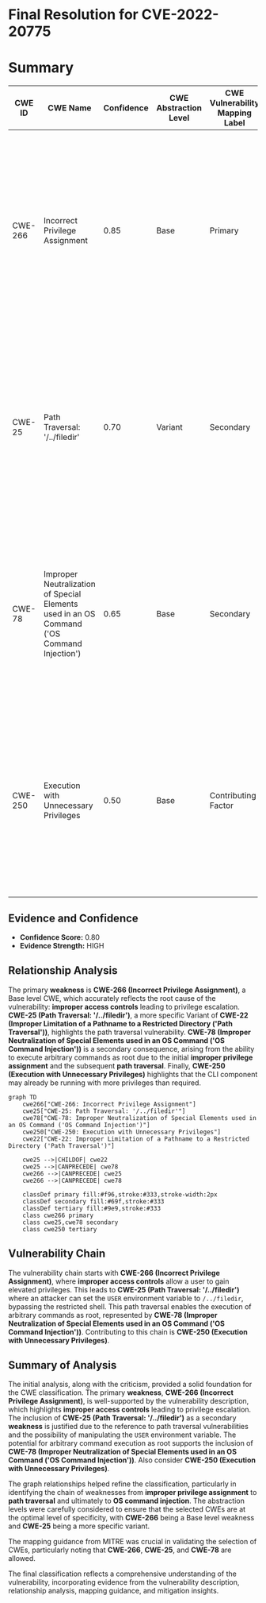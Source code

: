 # Final Resolution for CVE-2022-20775

# Summary
| CWE ID | CWE Name | Confidence | CWE Abstraction Level | CWE Vulnerability Mapping Label | CWE-Vulnerability Mapping Notes |
|---|---|---|---|---|---|
| CWE-266 | Incorrect Privilege Assignment | 0.85 | Base | Primary | Allowed, Due to **improper access controls**, an attacker can run commands as root. This leads to privilege escalation. Mitigate by carefully managing privileges and following the principle of least privilege. |
| CWE-25 | Path Traversal: '/../filedir' | 0.70 | Variant | Secondary | Allowed, An attacker can set `USER` to `/../filedir`, bypassing the restricted shell, leading to Path Traversal and arbitrary code execution. Mitigate using stringent allowlists and input validation. |
| CWE-78 | Improper Neutralization of Special Elements used in an OS Command ('OS Command Injection') | 0.65 | Base | Secondary | Allowed, Due to **improper access controls** and **path traversal**, a malicious command can be run on the CLI as root. Mitigate by using library calls instead of external processes and sandboxing. |
| CWE-250 | Execution with Unnecessary Privileges | 0.50 | Base | Contributing Factor | Allowed, Is the vulnerable CLI component *already* running with more privileges than it needs? Follow the principle of least privilege and run the component with minimal privileges. |

## Evidence and Confidence

*   **Confidence Score:** 0.80
*   **Evidence Strength:** HIGH

## Relationship Analysis
The primary **weakness** is **CWE-266 (Incorrect Privilege Assignment)**, a Base level CWE, which accurately reflects the root cause of the vulnerability: **improper access controls** leading to privilege escalation. **CWE-25 (Path Traversal: '/../filedir')**, a more specific Variant of **CWE-22 (Improper Limitation of a Pathname to a Restricted Directory ('Path Traversal'))**, highlights the path traversal vulnerability. **CWE-78 (Improper Neutralization of Special Elements used in an OS Command ('OS Command Injection'))** is a secondary consequence, arising from the ability to execute arbitrary commands as root due to the initial **improper privilege assignment** and the subsequent **path traversal**. Finally, **CWE-250 (Execution with Unnecessary Privileges)** highlights that the CLI component may already be running with more privileges than required.

```mermaid
graph TD
    cwe266["CWE-266: Incorrect Privilege Assignment"]
    cwe25["CWE-25: Path Traversal: '/../filedir'"]
    cwe78["CWE-78: Improper Neutralization of Special Elements used in an OS Command ('OS Command Injection')"]
    cwe250["CWE-250: Execution with Unnecessary Privileges"]
    cwe22["CWE-22: Improper Limitation of a Pathname to a Restricted Directory ('Path Traversal')"]

    cwe25 -->|CHILDOF| cwe22
    cwe25 -->|CANPRECEDE| cwe78
    cwe266 -->|CANPRECEDE| cwe25
    cwe266 -->|CANPRECEDE| cwe78

    classDef primary fill:#f96,stroke:#333,stroke-width:2px
    classDef secondary fill:#69f,stroke:#333
    classDef tertiary fill:#9e9,stroke:#333
    class cwe266 primary
    class cwe25,cwe78 secondary
    class cwe250 tertiary
```

## Vulnerability Chain
The vulnerability chain starts with **CWE-266 (Incorrect Privilege Assignment)**, where **improper access controls** allow a user to gain elevated privileges. This leads to **CWE-25 (Path Traversal: '/../filedir')** where an attacker can set the `USER` environment variable to `/../filedir`, bypassing the restricted shell. This path traversal enables the execution of arbitrary commands as root, represented by **CWE-78 (Improper Neutralization of Special Elements used in an OS Command ('OS Command Injection'))**. Contributing to this chain is **CWE-250 (Execution with Unnecessary Privileges)**.

## Summary of Analysis
The initial analysis, along with the criticism, provided a solid foundation for the CWE classification. The primary **weakness**, **CWE-266 (Incorrect Privilege Assignment)**, is well-supported by the vulnerability description, which highlights **improper access controls** leading to privilege escalation. The inclusion of **CWE-25 (Path Traversal: '/../filedir')** as a secondary **weakness** is justified due to the reference to path traversal vulnerabilities and the possibility of manipulating the `USER` environment variable. The potential for arbitrary command execution as root supports the inclusion of **CWE-78 (Improper Neutralization of Special Elements used in an OS Command ('OS Command Injection'))**. Also consider **CWE-250 (Execution with Unnecessary Privileges)**.

The graph relationships helped refine the classification, particularly in identifying the chain of weaknesses from **improper privilege assignment** to **path traversal** and ultimately to **OS command injection**. The abstraction levels were carefully considered to ensure that the selected CWEs are at the optimal level of specificity, with **CWE-266** being a Base level weakness and **CWE-25** being a more specific variant.

The mapping guidance from MITRE was crucial in validating the selection of CWEs, particularly noting that **CWE-266**, **CWE-25**, and **CWE-78** are allowed.

The final classification reflects a comprehensive understanding of the vulnerability, incorporating evidence from the vulnerability description, relationship analysis, mapping guidance, and mitigation insights.